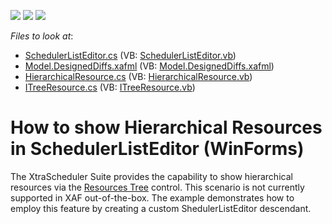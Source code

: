 <!-- default badges list -->
![](https://img.shields.io/endpoint?url=https://codecentral.devexpress.com/api/v1/VersionRange/128593724/13.1.4%2B)
[![](https://img.shields.io/badge/Open_in_DevExpress_Support_Center-FF7200?style=flat-square&logo=DevExpress&logoColor=white)](https://supportcenter.devexpress.com/ticket/details/E4601)
[![](https://img.shields.io/badge/📖_How_to_use_DevExpress_Examples-e9f6fc?style=flat-square)](https://docs.devexpress.com/GeneralInformation/403183)
<!-- default badges end -->
<!-- default file list -->
*Files to look at*:

* [SchedulerListEditor.cs](./CS/WinSolution.Module.Win/Editors/SchedulerListEditor.cs) (VB: [SchedulerListEditor.vb](./VB/WinSolution.Module.Win/Editors/SchedulerListEditor.vb))
* [Model.DesignedDiffs.xafml](./CS/WinSolution.Module.Win/Model.DesignedDiffs.xafml) (VB: [Model.DesignedDiffs.xafml](./VB/WinSolution.Module.Win/Model.DesignedDiffs.xafml))
* [HierarchicalResource.cs](./CS/WinSolution.Module/HierarchicalResource.cs) (VB: [HierarchicalResource.vb](./VB/WinSolution.Module/HierarchicalResource.vb))
* [ITreeResource.cs](./CS/WinSolution.Module/ITreeResource.cs) (VB: [ITreeResource.vb](./VB/WinSolution.Module/ITreeResource.vb))
<!-- default file list end -->
# How to show Hierarchical Resources in SchedulerListEditor (WinForms)


<p>The XtraScheduler Suite provides the capability to show hierarchical resources via the <a href="http://documentation.devexpress.com/#WindowsForms/CustomDocument10685"><u>Resources Tree</u></a> control. This scenario is not currently supported in XAF out-of-the-box. The example demonstrates how to employ this feature by creating a custom ShedulerListEditor descendant.</p>

<br/>


